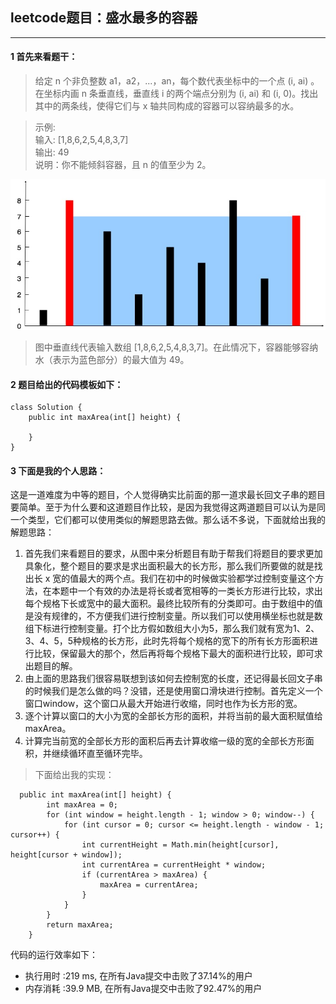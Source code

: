 ## leetcode题目：盛水最多的容器

---

#### 1 首先来看题干：

> 给定 n 个非负整数 a1，a2，...，an，每个数代表坐标中的一个点 (i, ai) 。在坐标内画 n 条垂直线，垂直线 i 的两个端点分别为 (i, ai) 和 (i, 0)。找出其中的两条线，使得它们与 x 轴共同构成的容器可以容纳最多的水。

> 示例:   
 输入: [1,8,6,2,5,4,8,3,7]  
 输出: 49  
 说明：你不能倾斜容器，且 n 的值至少为 2。  

 
![image](https://github.com/BR-Liu/NotesOfAll/blob/master/picture/question_11.jpg?raw=true)

> 图中垂直线代表输入数组 [1,8,6,2,5,4,8,3,7]。在此情况下，容器能够容纳水（表示为蓝色部分）的最大值为 49。

#### 2 题目给出的代码模板如下：


```
class Solution {
    public int maxArea(int[] height) {
       
    }
}
```

#### 3 下面是我的个人思路：

这是一道难度为中等的题目，个人觉得确实比前面的那一道求最长回文子串的题目要简单。至于为什么要和这道题目作比较，是因为我觉得这两道题目可以认为是同一个类型，它们都可以使用类似的解题思路去做。那么话不多说，下面就给出我的解题思路：

1. 首先我们来看题目的要求，从图中来分析题目有助于帮我们将题目的要求更加具象化，整个题目的要求是求出面积最大的长方形，那么我们所要做的就是找出长 x 宽的值最大的两个点。我们在初中的时候做实验都学过控制变量这个方法，在本题中一个有效的办法是将长或者宽相等的一类长方形进行比较，求出每个规格下长或宽中的最大面积。最终比较所有的分类即可。由于数组中的值是没有规律的，不方便我们进行控制变量。所以我们可以使用横坐标也就是数组下标进行控制变量。打个比方假如数组大小为5，那么我们就有宽为1、2、3、4、5，5种规格的长方形，此时先将每个规格的宽下的所有长方形面积进行比较，保留最大的那个，然后再将每个规格下最大的面积进行比较，即可求出题目的解。
2. 由上面的思路我们很容易联想到该如何去控制宽的长度，还记得最长回文子串的时候我们是怎么做的吗？没错，还是使用窗口滑块进行控制。首先定义一个窗口window，这个窗口从最大开始进行收缩，同时也作为长方形的宽。
3. 逐个计算以窗口的大小为宽的全部长方形的面积，并将当前的最大面积赋值给maxArea。
4. 计算完当前宽的全部长方形的面积后再去计算收缩一级的宽的全部长方形面积，并继续循环直至循环完毕。


> 下面给出我的实现：


```
  public int maxArea(int[] height) {
        int maxArea = 0;
        for (int window = height.length - 1; window > 0; window--) {
            for (int cursor = 0; cursor <= height.length - window - 1; cursor++) {
                int currentHeight = Math.min(height[cursor], height[cursor + window]);
                int currentArea = currentHeight * window;
                if (currentArea > maxArea) {
                    maxArea = currentArea;
                }
            }
        }
        return maxArea;
    }
```


代码的运行效率如下：
* 执行用时 :219 ms, 在所有Java提交中击败了37.14%的用户
* 内存消耗 :39.9 MB, 在所有Java提交中击败了92.47%的用户
